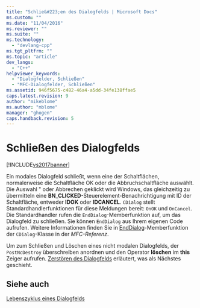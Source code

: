 ```yaml
---
title: "Schlie&#223;en des Dialogfelds | Microsoft Docs"
ms.custom: ""
ms.date: "11/04/2016"
ms.reviewer: ""
ms.suite: ""
ms.technology: 
  - "devlang-cpp"
ms.tgt_pltfrm: ""
ms.topic: "article"
dev_langs: 
  - "C++"
helpviewer_keywords: 
  - "Dialogfelder, Schließen"
  - "MFC-Dialogfelder, Schließen"
ms.assetid: 946f5675-c482-46a4-a5dd-34fe138ffae5
caps.latest.revision: 9
author: "mikeblome"
ms.author: "mblome"
manager: "ghogen"
caps.handback.revision: 5
---
```

# Schlie&#223;en des Dialogfelds
[!INCLUDE[vs2017banner](../assembler/inline/includes/vs2017banner.md)]

Ein modales Dialogfeld schließt, wenn eine der Schaltflächen, normalerweise die Schaltfläche OK oder die Abbruchschaltfläche auswählt.  Die Auswahl " oder Abbrechen geklickt wird Windows, das gleichzeitig zu übermitteln eine **BN\_CLICKED**\-Steuerelement\-Benachrichtigung mit ID der Schaltfläche, entweder **IDOK** oder **IDCANCEL**.  `CDialog` stellt Standardhandlerfunktionen für diese Meldungen bereit: `OnOK` und `OnCancel`.  Die Standardhandler rufen die `EndDialog`\-Memberfunktion auf, um das Dialogfeld zu schließen.  Sie können `EndDialog` aus Ihrem eigenen Code aufrufen.  Weitere Informationen finden Sie in [EndDialog](../Topic/CDialog::EndDialog.md)\-Memberfunktion der `CDialog`\-Klasse in der *MFC\-Referenz*.  
  
 Um zum Schließen und Löschen eines nicht modalen Dialogfelds, der `PostNcDestroy` überschreiben anordnen und den Operator **löschen** im **this** Zeiger aufrufen.  [Zerstören des Dialogfelds](../mfc/destroying-the-dialog-box.md) erläutert, was als Nächstes geschieht.  
  
## Siehe auch  
 [Lebenszyklus eines Dialogfelds](../mfc/life-cycle-of-a-dialog-box.md)